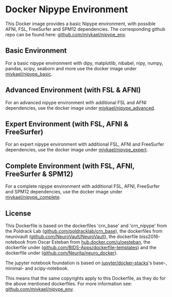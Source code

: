 # Docker Nipype Environment

This Docker image provides a basic Nipype environment, with possible AFNI, FSL, FreeSurfer and SPM12 dependencies. The corresponding github repo can be found here: [github.com/miykael/nipype_env](https://github.com/miykael/nipype_env).

## Basic Environment

For a basic nipype environment with dipy, matplotlib, nibabel, nipy, numpy, pandas, scipy, seaborn and more use the docker image under [miykael/nipype_basic](https://hub.docker.com/r/miykael/nipype_basic/).

## Advanced Environment (with FSL & AFNI)

For an advanced nipype environment with additional FSL and AFNI dependencies, use the docker image under [miykael/nipype_advanced](https://hub.docker.com/r/miykael/nipype_advanced/).

## Expert Environment (with FSL, AFNI & FreeSurfer)

For an expert nipype environment with additional FSL, AFNI and FreeSurfer dependencies, use the docker image under [miykael/nipype_expert](https://hub.docker.com/r/miykael/nipype_expert/).

## Complete Environment  (with FSL, AFNI, FreeSurfer & SPM12)

For a complete nipype environment with additional FSL, AFNI, FreeSurfer and SPM12 dependencies, use the docker image under [miykael/nipype_complete](https://hub.docker.com/r/miykael/nipype_complete/).



## License

This Dockerfile is based on the dockerfiles 'crn_base' and 'crn_nipype' from the Poldrack Lab ([github.com/poldracklab/crn_base](https://github.com/poldracklab/crn_base)), the dockerfiles from neurovault ([github.com/NeuroVault/NeuroVault](https://github.com/NeuroVault/NeuroVault)), the dockerfile biss2016-notebook from Oscar Esteban from [hub.docker.com/u/oesteban](https://hub.docker.com/u/oesteban), the dockerfile under ([github.com/BIDS-Apps/dockerfile-templates](https://github.com/BIDS-Apps/dockerfile-templates)) and the dockerfile under ([github.com/Neurita/neuro_docker](https://github.com/Neurita/neuro_docker)).

The jupyter notebook foundation is based on [jupyter/docker-stacks](https://github.com/jupyter/docker-stacks)'s base-, minimal- and scipy-notebook.

This means that the same copyrights apply to this Dockerfile, as they do for the above mentioned dockerfiles. For more information see: [github.com/miykael/nipype_env](https://github.com/miykael/nipype_env).
